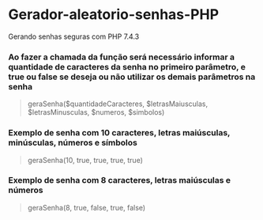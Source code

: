 # Gerador-aleatorio-senhas-PHP
 Gerando senhas seguras com PHP 7.4.3
 
 <h3>Ao fazer a chamada da função será necessário informar a quantidade de caracteres da senha no primeiro parâmetro, e true ou false se deseja ou não utilizar os demais parâmetros na senha</h3>
 <blockquote>
      geraSenha($quantidadeCaracteres, $letrasMaiusculas, $letrasMinusculas, $numeros, $simbolos)
 </blockquote>

 <h3>Exemplo de senha com 10 caracteres, letras maiúsculas, minúsculas, números e símbolos</h3>
 <blockquote>
     geraSenha(10, true, true, true, true)
 </blockquote>

 <h3>Exemplo de senha com 8 caracteres, letras maiúsculas e números</h3>
 <blockquote>
     geraSenha(8, true, false, true, false)
 </blockquote>
